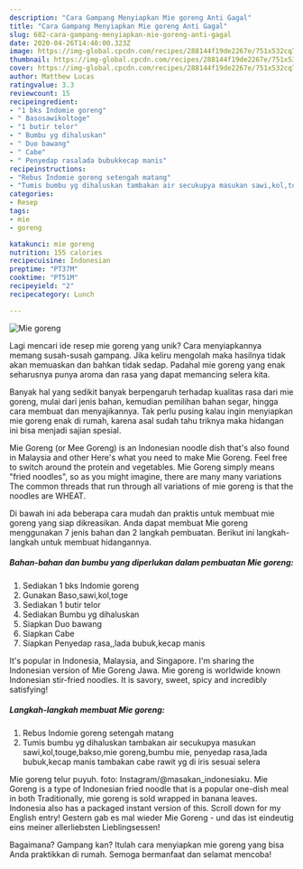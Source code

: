 ```yaml
---
description: "Cara Gampang Menyiapkan Mie goreng Anti Gagal"
title: "Cara Gampang Menyiapkan Mie goreng Anti Gagal"
slug: 682-cara-gampang-menyiapkan-mie-goreng-anti-gagal
date: 2020-04-26T14:40:00.323Z
image: https://img-global.cpcdn.com/recipes/288144f19de2267e/751x532cq70/mie-goreng-foto-resep-utama.jpg
thumbnail: https://img-global.cpcdn.com/recipes/288144f19de2267e/751x532cq70/mie-goreng-foto-resep-utama.jpg
cover: https://img-global.cpcdn.com/recipes/288144f19de2267e/751x532cq70/mie-goreng-foto-resep-utama.jpg
author: Matthew Lucas
ratingvalue: 3.3
reviewcount: 15
recipeingredient:
- "1 bks Indomie goreng"
- " Basosawikoltoge"
- "1 butir telor"
- " Bumbu yg dihaluskan"
- " Duo bawang"
- " Cabe"
- " Penyedap rasalada bubukkecap manis"
recipeinstructions:
- "Rebus Indomie goreng setengah matang"
- "Tumis bumbu yg dihaluskan tambakan air secukupya masukan sawi,kol,touge,bakso,mie goreng,bumbu mie, penyedap rasa,lada bubuk,kecap manis tambakan cabe rawit yg di iris sesuai selera"
categories:
- Resep
tags:
- mie
- goreng

katakunci: mie goreng 
nutrition: 155 calories
recipecuisine: Indonesian
preptime: "PT37M"
cooktime: "PT51M"
recipeyield: "2"
recipecategory: Lunch

---
```



![Mie goreng](https://img-global.cpcdn.com/recipes/288144f19de2267e/751x532cq70/mie-goreng-foto-resep-utama.jpg)

Lagi mencari ide resep mie goreng yang unik? Cara menyiapkannya memang susah-susah gampang. Jika keliru mengolah maka hasilnya tidak akan memuaskan dan bahkan tidak sedap. Padahal mie goreng yang enak seharusnya punya aroma dan rasa yang dapat memancing selera kita.

Banyak hal yang sedikit banyak berpengaruh terhadap kualitas rasa dari mie goreng, mulai dari jenis bahan, kemudian pemilihan bahan segar, hingga cara membuat dan menyajikannya. Tak perlu pusing kalau ingin menyiapkan mie goreng enak di rumah, karena asal sudah tahu triknya maka hidangan ini bisa menjadi sajian spesial.

Mie Goreng (or Mee Goreng) is an Indonesian noodle dish that&#39;s also found in Malaysia and other Here&#39;s what you need to make Mie Goreng. Feel free to switch around the protein and vegetables. Mie Goreng simply means &#34;fried noodles&#34;, so as you might imagine, there are many many variations The common threads that run through all variations of mie goreng is that the noodles are WHEAT.


Di bawah ini ada beberapa cara mudah dan praktis untuk membuat mie goreng yang siap dikreasikan. Anda dapat membuat Mie goreng menggunakan 7 jenis bahan dan 2 langkah pembuatan. Berikut ini langkah-langkah untuk membuat hidangannya.

<!--inarticleads1-->

##### Bahan-bahan dan bumbu yang diperlukan dalam pembuatan Mie goreng:

1. Sediakan 1 bks Indomie goreng
1. Gunakan  Baso,sawi,kol,toge
1. Sediakan 1 butir telor
1. Sediakan  Bumbu yg dihaluskan
1. Siapkan  Duo bawang
1. Siapkan  Cabe
1. Siapkan  Penyedap rasa,,lada bubuk,kecap manis


It&#39;s popular in Indonesia, Malaysia, and Singapore. I&#39;m sharing the Indonesian version of Mie Goreng Jawa. Mie goreng is worldwide known Indonesian stir-fried noodles. It is savory, sweet, spicy and incredibly satisfying! 

<!--inarticleads2-->

##### Langkah-langkah membuat Mie goreng:

1. Rebus Indomie goreng setengah matang
1. Tumis bumbu yg dihaluskan tambakan air secukupya masukan sawi,kol,touge,bakso,mie goreng,bumbu mie, penyedap rasa,lada bubuk,kecap manis tambakan cabe rawit yg di iris sesuai selera


Mie goreng telur puyuh. foto: Instagram/@masakan_indonesiaku. Mie Goreng is a type of Indonesian fried noodle that is a popular one-dish meal in both Traditionally, mie goreng is sold wrapped in banana leaves. Indonesia also has a packaged instant version of this. Scroll down for my English entry! Gestern gab es mal wieder Mie Goreng - und das ist eindeutig eins meiner allerliebsten Lieblingsessen! 

Bagaimana? Gampang kan? Itulah cara menyiapkan mie goreng yang bisa Anda praktikkan di rumah. Semoga bermanfaat dan selamat mencoba!

